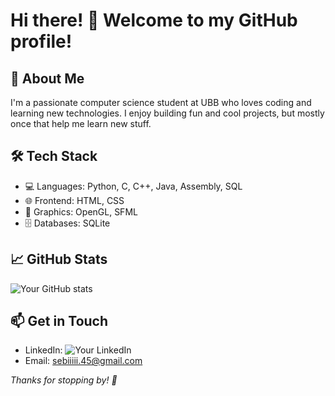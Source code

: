 # Hi there! 👋 Welcome to my GitHub profile!

## 🚀 About Me
I'm a passionate computer science student at UBB who loves coding and learning new technologies. I enjoy building fun and cool projects, but mostly once that help me learn new stuff.

## 🛠 Tech Stack
- 💻 Languages: Python, C, C++, Java, Assembly, SQL
- 🌐 Frontend: HTML, CSS
- 🎨 Graphics: OpenGL, SFML
- 🗄️ Databases: SQLite

## 📈 GitHub Stats
![Your GitHub stats](https://github-readme-stats.vercel.app/api?username=SebiB24&show_icons=true&theme=radical)

## 📫 Get in Touch
- LinkedIn: ![Your LinkedIn]([https://linkedin.com/in/your-profile](https://www.linkedin.com/in/sebi-b-a38127330/?trk=public_profile-settings_edit-profile-content&originalSubdomain=ro))
- Email: sebiiiii.45@gmail.com
  
_Thanks for stopping by! 🚀_





<!--
**SebiB24/SebiB24** is a ✨ _special_ ✨ repository because its `README.md` (this file) appears on your GitHub profile.

Here are some ideas to get you started:

- 🔭 I’m currently working on ...
- 🌱 I’m currently learning ...
- 👯 I’m looking to collaborate on ...
- 🤔 I’m looking for help with ...
- 💬 Ask me about ...
- 📫 How to reach me: ...
- 😄 Pronouns: ...
- ⚡ Fun fact: ...
-->
